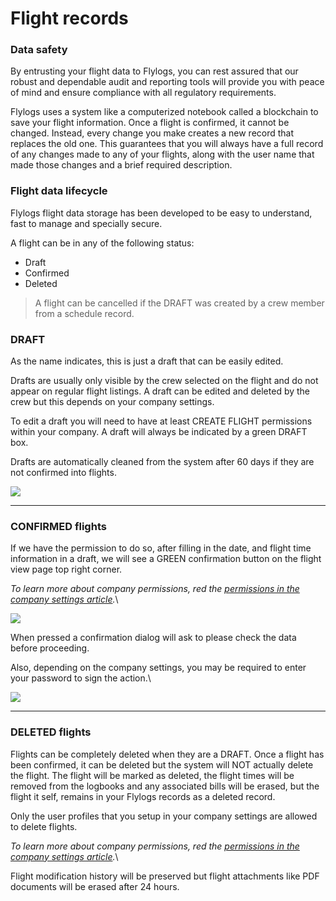 # Flight records

### Data safety

By entrusting your flight data to Flylogs, you can rest assured that our robust and dependable audit and reporting tools will provide you with peace of mind and ensure compliance with all regulatory requirements.

Flylogs uses a system like a computerized notebook called a blockchain to save your flight information. Once a flight is confirmed, it cannot be changed. Instead, every change you make creates a new record that replaces the old one. This guarantees that you will always have a full record of any changes made to any of your flights, along with the user name that made those changes and a brief required description.



### **Flight data lifecycle**

Flylogs flight data storage has been developed to be easy to understand, fast to manage and specially secure.

A flight can be in any of the following status:

* Draft
* Confirmed
* Deleted

> A flight can be cancelled if the DRAFT was created by a crew member from a schedule record.

###

### DRAFT

As the name indicates, this is just a draft that can be easily edited.

Drafts are usually only visible by the crew selected on the flight and do not appear on regular flight listings. A draft can be edited and deleted by the crew but this depends on your company settings.

To edit a draft you will need to have at least CREATE FLIGHT permissions within your company. A draft will always be indicated by a green DRAFT box.

Drafts are automatically cleaned from the system after 60 days if they are not confirmed into flights.

![](https://tawk.link/61f94bae9bd1f31184da67e3/kb/attachments/5sPPuW-y6L.png)

***

### CONFIRMED flights

If we have the permission to do so, after filling in the date, and flight time information in a draft, we will see a GREEN confirmation button on the flight view page top right corner.

_To learn more about company permissions, red the_ [_permissions in the company settings article_](https://docs.flylogs.com/flylogs-fcom-welcome/company-management/company-settings)_._\


![](https://tawk.link/61f94bae9bd1f31184da67e3/kb/attachments/o-8DINhaSx.png)

When pressed a confirmation dialog will ask to please check the data before proceeding.

Also, depending on the company settings, you may be required to enter your password to sign the action.\


![](https://tawk.link/61f94bae9bd1f31184da67e3/kb/attachments/x6ZL5XJ0Mo.png)

***

###

### DELETED flights

Flights can be completely deleted when they are a DRAFT. Once a flight has been confirmed, it can be deleted but the system will NOT actually delete the flight. The flight will be marked as deleted, the flight times will be removed from the logbooks and any associated bills will be erased, but the flight it self, remains in your Flylogs records as a deleted record.

Only the user profiles that you setup in your company settings are allowed to delete flights.

_To learn more about company permissions, red the_ [_permissions in the company settings article_](https://docs.flylogs.com/flylogs-fcom-welcome/company-management/company-settings)_._\


Flight modification history will be preserved but flight attachments like PDF documents will be erased after 24 hours.

